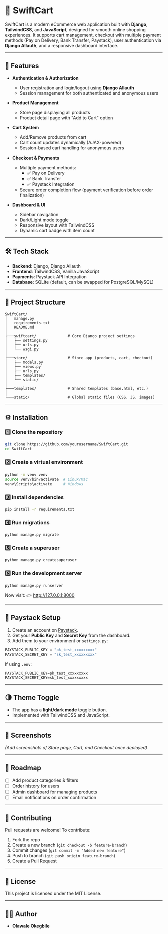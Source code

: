 # 🛒 SwiftCart

SwiftCart is a modern eCommerce web application built with **Django**, **TailwindCSS**, and **JavaScript**, designed for smooth online shopping experiences. It supports cart management, checkout with multiple payment methods (Pay on Delivery, Bank Transfer, Paystack), user authentication via **Django Allauth**, and a responsive dashboard interface.

---

## 🚀 Features

- **Authentication & Authorization**
  - User registration and login/logout using **Django Allauth**
  - Session management for both authenticated and anonymous users

- **Product Management**
  - Store page displaying all products
  - Product detail page with "Add to Cart" option

- **Cart System**
  - Add/Remove products from cart
  - Cart count updates dynamically (AJAX-powered)
  - Session-based cart handling for anonymous users

- **Checkout & Payments**
  - Multiple payment methods:
    - ✅ Pay on Delivery
    - ✅ Bank Transfer
    - ✅ Paystack Integration
  - Secure order completion flow (payment verification before order finalization)

- **Dashboard & UI**
  - Sidebar navigation
  - Dark/Light mode toggle
  - Responsive layout with TailwindCSS
  - Dynamic cart badge with item count

---

## 🛠️ Tech Stack

- **Backend**: Django, Django Allauth
- **Frontend**: TailwindCSS, Vanilla JavaScript
- **Payments**: Paystack API Integration
- **Database**: SQLite (default, can be swapped for PostgreSQL/MySQL)

---

## 📂 Project Structure

```
SwiftCart/
│   manage.py
│   requirements.txt
│   README.md
│
├───swiftcart/              # Core Django project settings
│   ├── settings.py
│   ├── urls.py
│   └── wsgi.py
│
├───store/                  # Store app (products, cart, checkout)
│   ├── models.py
│   ├── views.py
│   ├── urls.py
│   ├── templates/
│   └── static/
│
├───templates/              # Shared templates (base.html, etc.)
│
└───static/                 # Global static files (CSS, JS, images)
```

---

## ⚙️ Installation

### 1️⃣ Clone the repository
```bash
git clone https://github.com/yourusername/SwiftCart.git
cd SwiftCart
```

### 2️⃣ Create a virtual environment
```bash
python -m venv venv
source venv/bin/activate  # Linux/Mac
venv\Scripts\activate     # Windows
```

### 3️⃣ Install dependencies
```bash
pip install -r requirements.txt
```

### 4️⃣ Run migrations
```bash
python manage.py migrate
```

### 5️⃣ Create a superuser
```bash
python manage.py createsuperuser
```

### 6️⃣ Run the development server
```bash
python manage.py runserver
```
Now visit: 👉 http://127.0.0.1:8000

---

## 🔑 Paystack Setup

1. Create an account on [Paystack](https://paystack.com).
2. Get your **Public Key** and **Secret Key** from the dashboard.
3. Add them to your environment or `settings.py`:

```python
PAYSTACK_PUBLIC_KEY = "pk_test_xxxxxxxxx"
PAYSTACK_SECRET_KEY = "sk_test_xxxxxxxxx"
```

If using `.env`:
```
PAYSTACK_PUBLIC_KEY=pk_test_xxxxxxxxx
PAYSTACK_SECRET_KEY=sk_test_xxxxxxxxx
```

---

## 🌗 Theme Toggle
- The app has a **light/dark mode** toggle button.
- Implemented with TailwindCSS and JavaScript.

---

## 📸 Screenshots
*(Add screenshots of Store page, Cart, and Checkout once deployed)*

---

## 📌 Roadmap
- [ ] Add product categories & filters
- [ ] Order history for users
- [ ] Admin dashboard for managing products
- [ ] Email notifications on order confirmation

---

## 🤝 Contributing
Pull requests are welcome! To contribute:
1. Fork the repo
2. Create a new branch (`git checkout -b feature-branch`)
3. Commit changes (`git commit -m "Added new feature"`)
4. Push to branch (`git push origin feature-branch`)
5. Create a Pull Request

---

## 📜 License
This project is licensed under the MIT License.

---

## 👨‍💻 Author
- **Olawale Okegbile**  

